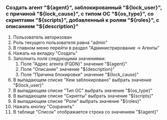 ### Создать агент "${agent}", заблокированный "${lock_user}", с причиной "${lock_cause}", с типом ОС "${os_type}", со скриптами "${scripts}", добавленный к ролям "${roles}", с описанием "${description}"

1. Пользователь авторизован
1. Роль текущего пользователя равна "admin"
1. В главном меню перейти в раздел "Администрирование -> Агенты"
1. Нажать на вкладку "Создать"
1. Заполнить поля следующими значениями:
    1. Поле "Адрес агента (FQDN)" значение "${agent}"
    1. Поле "Описание" значение "${description}"
    1. Поле "Причина блокировки" значение "${lock_cause}"
1. В выпадающем списке "Кем заблокировано" выбрать значение "${lock_user}"
1. В выпадающем списке "Тип ОС" выбрать значение "${os_type}"
1. В выпадающем списке "Скрипты" выбрать значение "${scripts}"
1. В выпадающем списке "Роли" выбрать значение "${roles}"
1. Нажать кнопку "Сохранить"
1. В таблице "Список" отображается строка со значением "${agent}"